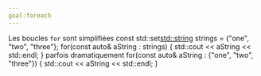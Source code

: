 ```yaml
---
goal:foreach
---
```

Les boucles `for` sont simplifiées
    const std::set<std::string> strings = {"one", "two", "three"};
    for(const auto& aString : strings) {
        std::cout << aString << std::endl;
    }
parfois dramatiquement
    for(const auto& aString : {"one", "two", "three"}) {
        std::cout << aString << std::endl;
    }
